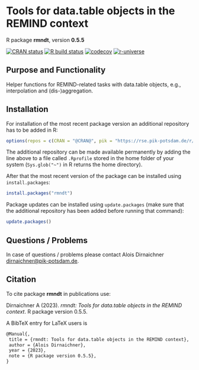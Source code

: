 # Tools for data.table objects in the REMIND context

R package **rmndt**, version **0.5.5**

[![CRAN status](https://www.r-pkg.org/badges/version/rmndt)](https://cran.r-project.org/package=rmndt)  [![R build status](https://github.com/johannah-pik/rmndt/workflows/check/badge.svg)](https://github.com/johannah-pik/rmndt/actions) [![codecov](https://codecov.io/gh/johannah-pik/rmndt/branch/master/graph/badge.svg)](https://app.codecov.io/gh/johannah-pik/rmndt) [![r-universe](https://pik-piam.r-universe.dev/badges/rmndt)](https://pik-piam.r-universe.dev/builds)

## Purpose and Functionality

Helper functions for REMIND-related tasks with data.table objects, e.g., interpolation and (dis-)aggregation.


## Installation

For installation of the most recent package version an additional repository has to be added in R:

```r
options(repos = c(CRAN = "@CRAN@", pik = "https://rse.pik-potsdam.de/r/packages"))
```
The additional repository can be made available permanently by adding the line above to a file called `.Rprofile` stored in the home folder of your system (`Sys.glob("~")` in R returns the home directory).

After that the most recent version of the package can be installed using `install.packages`:

```r 
install.packages("rmndt")
```

Package updates can be installed using `update.packages` (make sure that the additional repository has been added before running that command):

```r 
update.packages()
```

## Questions / Problems

In case of questions / problems please contact Alois Dirnaichner <dirnaichner@pik-potsdam.de>.

## Citation

To cite package **rmndt** in publications use:

Dirnaichner A (2023). _rmndt: Tools for data.table objects in the REMIND context_. R package version 0.5.5.

A BibTeX entry for LaTeX users is

 ```latex
@Manual{,
  title = {rmndt: Tools for data.table objects in the REMIND context},
  author = {Alois Dirnaichner},
  year = {2023},
  note = {R package version 0.5.5},
}
```
